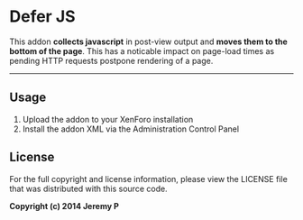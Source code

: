 Defer JS
========
This addon **collects javascript** in post-view output and **moves them to the
bottom of the page**. This has a noticable impact on page-load times as pending
HTTP requests postpone rendering of a page.

-------------------------------------------------------------------------------

Usage
-----
1. Upload the addon to your XenForo installation
2. Install the addon XML via the Administration Control Panel

License
-------
For the full copyright and license information, please view the LICENSE file
that was distributed with this source code.

**Copyright (c) 2014 Jeremy P**

